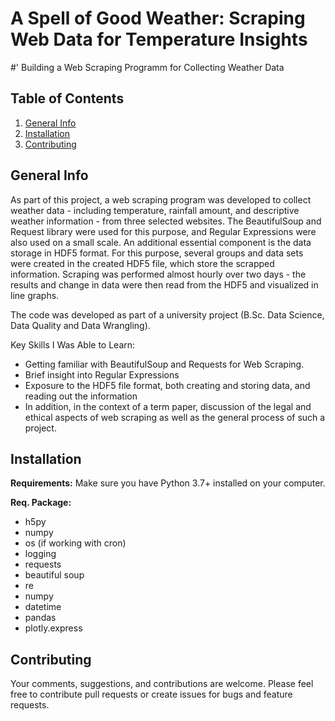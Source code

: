 # A Spell of Good Weather: Scraping Web Data for Temperature Insights
#' Building a Web Scraping Programm for Collecting Weather Data 


## Table of Contents
1. [General Info](#General-Info)
2. [Installation](#Installation)
3. [Contributing](#Contributing)


## General Info
As part of this project, a web scraping program was developed to collect weather data - including temperature, rainfall amount, and descriptive weather information - from three selected websites. The BeautifulSoup and Request library were used for this purpose, and Regular Expressions were also used on a small scale. 
An additional essential component is the data storage in HDF5 format. For this purpose, several groups and data sets were created in the created HDF5 file, which store the scrapped information. 
Scraping was performed almost hourly over two days - the results and change in data were then read from the HDF5 and visualized in line graphs. 

The code was developed as part of a university project (B.Sc. Data Science, Data Quality and Data Wrangling). 

Key Skills I Was Able to Learn: 
* Getting familiar with BeautifulSoup and Requests for Web Scraping.
* Brief insight into Regular Expressions
* Exposure to the HDF5 file format, both creating and storing data, and reading out the information 
* In addition, in the context of a term paper, discussion of the legal and ethical aspects of web scraping as well as the general process of such a project. 


## Installation

**Requirements:** 
Make sure you have Python 3.7+ installed on your computer.  

**Req. Package:**
* h5py
* numpy
* os (if working with cron) 
* logging 
* requests
* beautiful soup
* re
* numpy
* datetime
* pandas
* plotly.express



## Contributing 
Your comments, suggestions, and contributions are welcome. 
Please feel free to contribute pull requests or create issues for bugs and feature requests.

